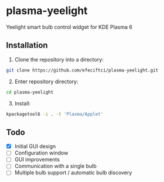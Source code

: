 # plasma-yeelight
Yeelight smart bulb control widget for KDE Plasma 6

## Installation
1. Clone the repository into a directory:
```bash
git clone https://github.com/efeciftci/plasma-yeelight.git
```
2. Enter repository directory:
```bash
cd plasma-yeelight
```
3. Install:
```bash
kpackagetool6 -i . -t 'Plasma/Applet'
```

## Todo
- [x] Initial GUI design
- [ ] Configuration window
- [ ] GUI improvements
- [ ] Communication with a single bulb
- [ ] Multiple bulb support / automatic bulb discovery
